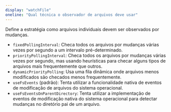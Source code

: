 ```yaml
---
display: "watchFile"
oneline: "Qual técnica o observador de arquivos deve usar"
---
```


Define a estratégia como arquivos individuais devem ser observados por mudanças.

- `fixedPollingInterval`: Checa todos os arquivos por mudanças várias vezes por segundo a um intervalo pré-determinado.
- `priorityPollingInterval`: Checa todos os arquivos por mudanças várias vezes por segundo, mas usando heurísticas para checar alguns tipos de arquivos mais frequentemente que outros.
- `dynamicPriorityPolling`: Usa uma fila dinâmica onde arquivos menos modificados são checados menos frequentemente.
- `useFsEvents` (padrão): Tenta utilizar a funcionalidade nativa de eventos de modificação de arquivos do sistema operacional.
- `useFsEventsOnParentDirectory`: Tenta utilizar a implementação de eventos de modificação nativa do sistema operacional para detectar mudanças no diretório pai de um arquivo.
